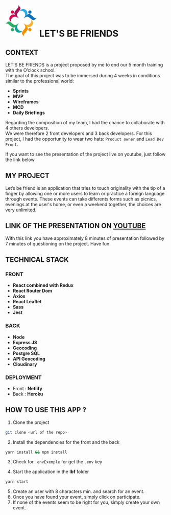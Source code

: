 # <img src="./lbf/src/assets/Logo/LOGO_LBF.png" style = "width:100px; border-radius: 50%" > LET'S BE FRIENDS

## CONTEXT

LET’S BE FRIENDS is a project proposed by me to end our 5 month training with the O’clock school. <br>
The goal of this project was to be immersed during 4 weeks in conditions similar to the professional world:

- **Sprints**
- **MVP**
- **Wireframes**
- **MCD**
- **Daily Briefings**

Regarding the composition of my team, I had the chance to collaborate with 4 others developers.<br>
We were therefore 2 front developers and 3 back developers.
For this project, I had the opportunity to wear two hats: `Product owner` and `Lead Dev Front`.

If you want to see the presentation of the project live on youtube, just follow the link below

## MY PROJECT

Let’s be friend is an application that tries to touch originality with the tip of a finger by allowing one or more users to learn or practice a foreign language through events.
These events can take differents forms such as picnics, evenings at the user's home, or even a weekend together, the choices are very unlimited.

## LINK OF THE PRESENTATION ON [YOUTUBE](https://www.youtube.com/watch?v=4uRlJYU4224&t=1301s&ab_channel=O%27clock)

With this link you have approximately 8 minutes of presentation followed by 7 minutes of questioning on the project. Have fun.

## TECHNICAL STACK

### FRONT

- **React combined with Redux**
- **React Router Dom**
- **Axios**
- **React Leaflet**
- **Sass**
- **Jest**

### BACK

- **Node**
- **Express JS**
- **Geocoding**
- **Postgre SQL**
- **API Geocoding**
- **Cloudinary**

### DEPLOYMENT

- Front : **Netlify**
- Back : **Heroku**

## HOW TO USE THIS APP ?

1. Clone the project

```bash
git clone <url of the repo>
```

2. Install the dependencies for the front and the back

```bash
yarn install && npm install
```

3. Check for `.envExemple` for get the `.env` key

4. Start the application in the **lbf** folder

```bash
yarn start
```

5. Create an user with 8 characters min. and search for an event.
6. Once you have found your event, simply click on participate.
7. If none of the events seem to be right for you, simply create your own event.
